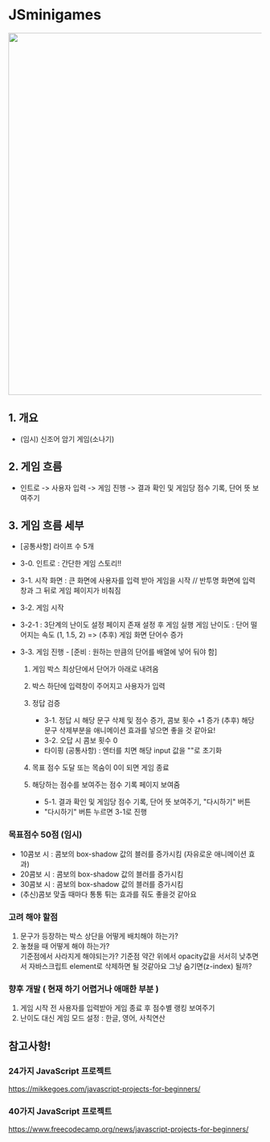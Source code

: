 # JSminigames

<img src="https://github.com/golddrone7/golddrone7.github.io/blob/main/%ED%94%84%EB%A1%9C%EC%A0%9D%ED%8A%B8%20%EA%B5%AC%EC%83%81%EB%8F%84/img/sonagi.gif" width="1080" height="720"/>

## 1. 개요 
- (임시) 신조어 암기 게임(소나기)

## 2. 게임 흐름 
- 인트로 -> 사용자 입력 -> 게임 진행 ->  결과 확인 및 게임당 점수 기록, 단어 뜻 보여주기 

## 3. 게임 흐름 세부
- [공통사항] 라이프 수 5개
- 3-0. 인트로 : 간단한 게임 스토리!!
-  3-1. 시작 화면 : 큰 화면에 사용자를 입력 받아 게임을 시작 // 반투명 화면에 입력 창과 그 뒤로 게임 페이지가 비춰짐
- 3-2. 게임 시작  
-   3-2-1 : 3단계의 난이도 설정 페이지 존재 설정 후 게임 실행 
  	    게임 난이도 : 단어 떨어지는 속도 (1, 1.5, 2)    => (추후) 게임 화면 단어수 증가
   
- 3-3. 게임 진행 - [준비 : 원하는 만큼의 단어를 배열에 넣어 둬야 함]   
    1. 게임 박스 최상단에서 단어가 아래로 내려옴
    2. 박스 하단에 입력창이 주어지고 사용자가 입력
    3. 정답 검증
   	    - 3-1. 정답 시 해당 문구 삭제 및 점수 증가, 콤보 횟수 +1 증가
		(추후) 해당 문구 삭제부분을 애니메이션 효과를 넣으면 좋을 것 같아요! 
   	    - 3-2. 오답 시 콤보 횟수 0
	    - 타이핑 (공통사항) : 엔터를 치면 해당 input 값을 ""로 초기화

    4. 목표 점수 도달 또는 목숨이 0이 되면 게임 종료
    5. 해당하는 점수를 보여주는 점수 기록 페이지 보여줌
        - 5-1. 결과 확인 및 게임당 점수 기록, 단어 뜻 보여주기, "다시하기" 버튼
	    - "다시하기" 버튼 누르면 3-1로 진행
   

### 목표점수 50점 (임시)
- 10콤보 시 : 콤보의 box-shadow 값의 블러를 증가시킴 (자유로운 애니메이션 효과)
- 20콤보 시 : 콤보의 box-shadow 값의 블러를 증가시킴
- 30콤보 시 : 콤보의 box-shadow 값의 블러를 증가시킴
- (추신)콤보 맞출 때마다 통통 튀는 효과를 줘도 좋을것 같아요    




### 고려 해야 할점
1. 문구가 등장하는 박스 상단을 어떻게 배치해야 하는가?  
2. 놓쳤을 때 어떻게 해야 하는가? 	
   기준점에서 사라지게 해야되는가? 기준점 약간 위에서 opacity값을 서서히 낮추면서 자바스크립트 element로 삭제하면 될 것같아요
   그냥 숨기면(z-index) 될까?


### 향후 개발 ( 현재 하기 어렵거나 애매한 부분 )
1. 게임 시작 전 사용자를 입력받아 게임 종료 후 점수별 랭킹 보여주기
2. 난이도 대신 게임 모드 설정 : 한글, 영어, 사칙연산







## 참고사항!
### 24가지 JavaScript 프로젝트
https://mikkegoes.com/javascript-projects-for-beginners/
### 40가지 JavaScript 프로젝트
https://www.freecodecamp.org/news/javascript-projects-for-beginners/
